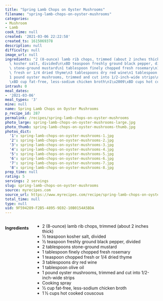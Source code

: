 ```yaml
---
title: "Spring Lamb Chops on Oyster Mushrooms"
filename: "spring-lamb-chops-on-oyster-mushrooms"
categories:
- Mushroom
- Lamb
cook_time: null
created: '2021-03-06 22:22:58'
created_ts: 1615069378
description: null
difficulty: null
image_url: null
ingredients: "2 (8-ounce) lamb rib chops, trimmed (about 2 inches thick)\n\xBD teaspoon\
  \ kosher salt, divided\n\xBD teaspoon freshly ground black pepper, divided\n2 tablespoons\
  \ stone-ground mustard\n1 tablespoon finely chopped fresh rosemary\n1 teaspoon chopped\
  \ fresh or 1/4 dried thyme\n3 tablespoons dry red wine\n1 tablespoon olive oil\n\
  1 pound oyster mushrooms, trimmed and cut into 1/2-inch-wide strips\nCooking spray\n\
  \xBD cup fat-free, less-sodium chicken broth\n1\u2009\xBD cups hot cooked couscous"
intrash: 0
meal_dates:
- '2021-03-06'
meal_types: '3'
mine: null
name: Spring Lamb Chops on Oyster Mushrooms
p_recipe_id: 287
permalink: /recipes/spring-lamb-chops-on-oyster-mushrooms
photo_large: spring-lamb-chops-on-oyster-mushrooms-large.jpg
photo_thumb: spring-lamb-chops-on-oyster-mushrooms-thumb.jpg
photos_dict:
  '1': spring-lamb-chops-on-oyster-mushrooms-1.jpg
  '2': spring-lamb-chops-on-oyster-mushrooms-2.jpg
  '3': spring-lamb-chops-on-oyster-mushrooms-3.jpg
  '4': spring-lamb-chops-on-oyster-mushrooms-4.jpg
  '5': spring-lamb-chops-on-oyster-mushrooms-5.jpg
  '6': spring-lamb-chops-on-oyster-mushrooms-6.jpg
  '7': spring-lamb-chops-on-oyster-mushrooms-7.jpg
  '8': spring-lamb-chops-on-oyster-mushrooms-8.jpg
prep_time: null
rating: 5
servings: 2 servings
slug: spring-lamb-chops-on-oyster-mushrooms
source: myrecipes.com
source_url: https://www.myrecipes.com/recipe/spring-lamb-chops-on-oyster-mushrooms
total_time: null
type: null
uid: 9F594289-F2B5-4895-9E02-10B0154A5BDA
---
```

<div class="large-8 medium-7 columns" id="writeup">	</div><!-- #writeup -->
</div><!-- #row-one -->
<div class="row" id="row-two">	<div class="medium-4 small-5 columns" id="ingredients"><h4>Ingredients</h4><div class="box box-ingredients content"><ul>
<li>2 (8-ounce) lamb rib chops, trimmed (about 2 inches thick)</li>
<li>½ teaspoon kosher salt, divided</li>
<li>½ teaspoon freshly ground black pepper, divided</li>
<li>2 tablespoons stone-ground mustard</li>
<li>1 tablespoon finely chopped fresh rosemary</li>
<li>1 teaspoon chopped fresh or 1/4 dried thyme</li>
<li>3 tablespoons dry red wine</li>
<li>1 tablespoon olive oil</li>
<li>1 pound oyster mushrooms, trimmed and cut into 1/2-inch-wide strips</li>
<li>Cooking spray</li>
<li>½ cup fat-free, less-sodium chicken broth</li>
<li>1 ½ cups hot cooked couscous</li>
</ul>
</div>	</div>	<div class="medium-6 small-7 columns" id="directions">	</div>
